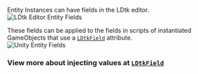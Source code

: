 Entity Instances can have fields in the LDtk editor.  
![LDtk Editor Entity Fields](~/images/ldtk/EntityFields.png)  

These fields can be applied to the fields in scripts of instantiated GameObjects that use a [`LDtkField`](../WorkingWithAPI/LDtkField) attribute.  
![Unity Entity Fields](~/images/unity/EntityFields.png)  

### View more about injecting values at [`LDtkField`](../WorkingWithAPI/LDtkField)